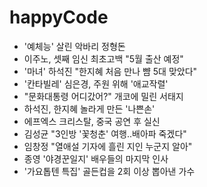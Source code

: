 happyCode
=========

- '예체능' 살린 악바리 정형돈
- 이주노, 셋째 임신 최초고백 "5월 출산 예정"
- '마녀' 하석진 "한지혜 처음 만나 뺨 5대 맞았다"
- '칸타빌레' 심은경, 주원 위해 '애교작렬'
- "문화대통령 어디갔어?" 개코에 밀린 서태지
- 하석진, 한지혜 놀라게 만든 '나쁜손'
- 에프엑스 크리스탈, 중국 공연 후 실신
- 김성균 "3인방 '꽃청춘' 여행..배아파 죽겠다"
- 임창정 "열애설 기자에 흘린 지인 누군지 알아"
- 종영 '야경꾼일지' 배우들의 마지막 인사
- '가요톱텐 특집' 골든컵을 2회 이상 뽑아낸 가수
